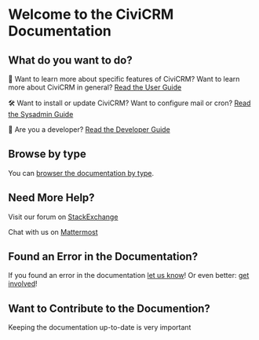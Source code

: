 # Welcome to the CiviCRM Documentation

## What do you want to do?

🚀 Want to learn more about specific features of CiviCRM? Want to learn more about CiviCRM in general? [Read the User Guide](guides/user-guide/index.md)

🛠️ Want to install or update CiviCRM? Want to configure mail or cron? [Read the Sysadmin Guide](guides/admin-guide/index.md)

👾 Are you a developer? [Read the Developer Guide](guides/developer-guide/index.md)

## Browse by type

You can [browser the documentation by type](tags.md).

## Need More Help?

Visit our forum on [StackExchange](https://civicrm.stackexchange.com)

Chat with us on [Mattermost](https://chat.civicrm.org)

## Found an Error in the Documentation?

If you found an error in the documentation [let us know](#)! Or even better: [get involved](#)!

## Want to Contribute to the Documention?

Keeping the documentation up-to-date is very important
